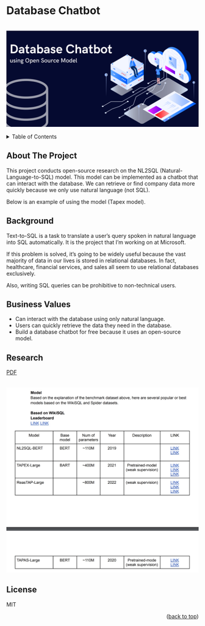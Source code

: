 # Database Chatbot

<br />
<div align="center">
  <a href="">
    <img src="static/Chatbot dashboard.png">
  </a>
</div>

<p></p>

<!-- TABLE OF CONTENTS -->
<details>
  <p>
  <summary>Table of Contents</summary>
  <ol>
    <li>
      <a href="#about-the-project">About The Project</a>
      <ul>
        <li><a href="#built-with">Built With</a></li>
      </ul>
    </li>
    <li><a href="#background">Background</a></li>
    <li><a href="#business-values">Business Values</a></li>
    <li><a href="#llm-model">LLM Model</a></li>
    <li><a href="#how-to-works">How to Works</a></li>
    <li>
      <a href="#getting-started">Getting Started</a>
      <ul>
        <li><a href="#installation">Installation</a></li>
      </ul>
    </li>
    <li><a href="#license">License</a></li>
    <li><a href="#Reference">Reference</a></li>
  </ol>
  </p>
</details>


<p></p>

<!-- ABOUT THE PROJECT -->
## About The Project

This project conducts open-source research on the NL2SQL (Natural-Language-to-SQL) model. This model can be implemented as a chatbot that can interact with the database. We can retrieve or find company data more quickly because we only use natural language (not SQL).

Below is an example of using the model (Tapex model).



## Background
Text-to-SQL is a task to translate a user’s query spoken in natural language into SQL automatically. It is the project that I’m working on at Microsoft.

If this problem is solved, it’s going to be widely useful because the vast majority of data in our lives is stored in relational databases. In fact, healthcare, financial services, and sales all seem to use relational databases exclusively.

Also, writing SQL queries can be prohibitive to non-technical users.

## Business Values
- Can interact with the database using only natural language.
- Users can quickly retrieve the data they need in the database.
- Build a database chatbot for free because it uses an open-source model.


## Research
[PDF](https://huggingface.co/muchad/idt5-base)

<br />
<div align="center">
  <a href="">
    <img src="static/Research.jpg" width="600">
  </a>
</div>

## License
MIT

<p align="right">(<a href="#automed-forecasting">back to top</a>)</p>
